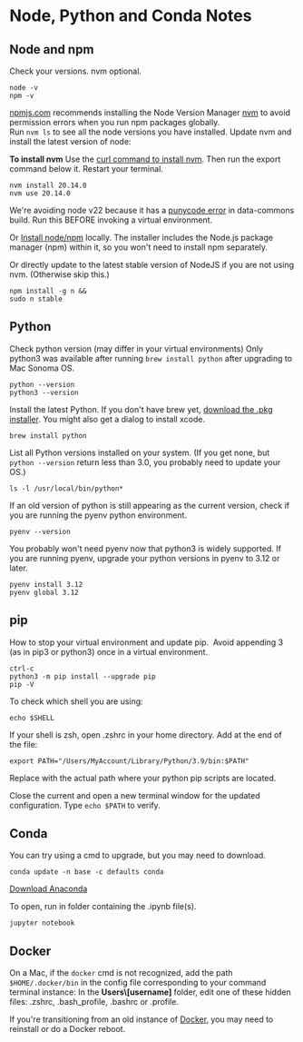 # Node, Python and Conda Notes

## Node and npm

Check your versions. nvm optional.

	node -v
	npm -v

[npmjs.com](https://docs.npmjs.com/downloading-and-installing-node-js-and-npm) recommends installing the Node Version Manager [nvm](https://github.com/nvm-sh/nvm) to avoid permission errors when you run npm packages globally.  
Run `nvm ls` to see all the node versions you have installed. Update nvm and install the latest version of node:

**To install nvm** Use the [curl command to install nvm](https://github.com/nvm-sh/nvm). Then run the export command below it. Restart your terminal.

	nvm install 20.14.0
	nvm use 20.14.0

We're avoiding node v22 because it has a [punycode error](https://stackoverflow.com/questions/68774489/punycode-is-deprecated-in-npm-what-should-i-replace-it-with) in data-commons build.  Run this BEFORE invoking a virtual environment.

<!--
To installing node if the version commands find nothing:

	nvm install --lts --reinstall-packages-from=current
	nvm install node
	nvm alias default node
-->

Or [Install node/npm](https://nodejs.org/en/download) locally. The installer includes the Node.js package manager (npm) within it, so you won't need to install npm separately.

Or directly update to the latest stable version of NodeJS if you are not using nvm. (Otherwise skip this.)
<!-- https://askubuntu.com/questions/426750/how-can-i-update-my-nodejs-to-the-latest-version-->

	npm install -g n &&
	sudo n stable


## Python

Check python version (may differ in your virtual environments)
Only python3 was available after running `brew install python` after upgrading to Mac Sonoma OS.

	python --version
	python3 --version

<!--
	The above returned 2.7.16 on older mac which had Big Sur. Upgraded to Sonoma.
-->

Install the latest Python. 
If you don't have brew yet, [download the .pkg installer](https://brew.sh).
You might also get a dialog to install xcode.

	brew install python

List all Python versions installed on your system. (If you get none, but `python --version` return less than 3.0, you probably need to update your OS.)

	ls -l /usr/local/bin/python*

If an old version of python is still appearing as the current version,
check if you are running the pyenv python environment.

	pyenv --version

You probably won't need pyenv now that python3 is widely supported.
If you are running pyenv, upgrade your python versions in pyenv to 3.12 or later.

	pyenv install 3.12
	pyenv global 3.12


## pip

How to stop your virtual environment and update pip. &nbsp;Avoid appending 3 (as in pip3 or python3) once in a virtual environment.

	ctrl-c
	python3 -m pip install --upgrade pip
	pip -V


To check which shell you are using:

	echo $SHELL

If your shell is zsh, open .zshrc in your home directory. Add at the end of the file:

	export PATH="/Users/MyAccount/Library/Python/3.9/bin:$PATH"

Replace with the actual path where your python pip scripts are located.

Close the current and open a new terminal window for the updated configuration.
Type `echo $PATH` to verify.


## Conda

You can try using a cmd to upgrade, but you may need to download.

	conda update -n base -c defaults conda

[Download Anaconda](https://www.anaconda.com/download)

To open, run in folder containing the .ipynb file(s).

	jupyter notebook

## Docker

On a Mac, if the `docker` cmd is not recognized, add the path `$HOME/.docker/bin` in the config file corresponding to your command terminal instance:  In the **Users\\[username]** folder, edit one of these hidden files: .zshrc, .bash_profile, .bashrc or .profile.

If you're transitioning from an old instance of [Docker](https://www.docker.com/products/docker-desktop/), you may need to reinstall or do a Docker reboot.

<!--
Probably not needed:

Run if your version of conda won't update on your Mac. [source](https://stackoverflow.com/questions/75988022/conda-wont-update-on-macos)

	brew install python &&
	conda install -n base -c defaults 'conda>=24.3.0'

For the python install, you may also need to run:

	xcode-select --install

Type "python" followed by hitting tab key to see your python versions.

Make python3.12 (or a newer version) the main version on your system:

https://stackoverflow.com/questions/74343871/how-do-i-fix-my-python-version-showing-up-in-terminal

	# If you already have a python sym-link or binary file there, rename it
	sudo mv /usr/local/bin/python /usr/local/bin/python-

	# create sym-link to python3.11
	sudo ln -s `which python3.12` /usr/local/bin/python

	# check the version
	python --version
-->

<!--

After running brew install python

Says 3.12, but python --version returns 3.8.5

==> No broken dependents to reinstall!
==> Caveats
==> python@3.12
Python has been installed as
  /usr/local/bin/python3

Unversioned symlinks `python`, `python-config`, `pip` etc. pointing to
`python3`, `python3-config`, `pip3` etc., respectively, have been installed into
  /usr/local/opt/python@3.12/libexec/bin

See: https://docs.brew.sh/Homebrew-and-Python
==> pipx
zsh completions have been installed to:
  /usr/local/share/zsh/site-functions
==> postgresql@14
This formula has created a default database cluster with:
  initdb --locale=C -E UTF-8 /usr/local/var/postgresql@14
For more details, read:
  https://www.postgresql.org/docs/14/app-initdb.html

To start postgresql@14 now and restart at login:
  brew services start postgresql@14
Or, if you don't want/need a background service you can just run:
  /usr/local/opt/postgresql@14/bin/postgres -D /usr/local/var/postgresql@14
 -->
